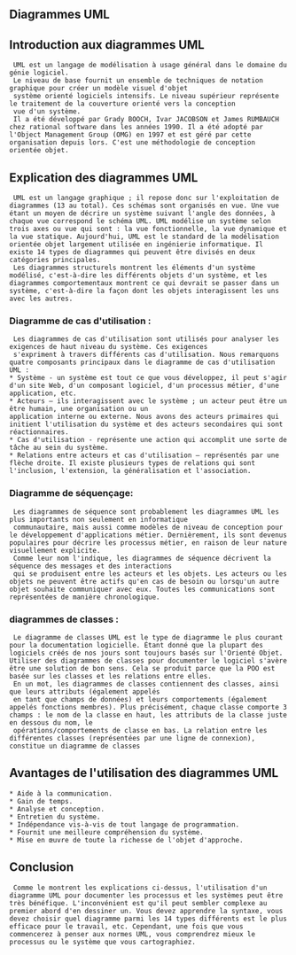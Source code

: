 ## Diagrammes UML
## Introduction aux diagrammes UML
     UML est un langage de modélisation à usage général dans le domaine du génie logiciel.
     Le niveau de base fournit un ensemble de techniques de notation graphique pour créer un modèle visuel d'objet
     système orienté logiciels intensifs. Le niveau supérieur représente le traitement de la couverture orienté vers la conception
     vue d'un système.
     Il a été développé par Grady BOOCH, Ivar JACOBSON et James RUMBAUCH chez rational software dans les années 1990. Il a été adopté par l'Object Management Group (OMG) en 1997 et est géré par cette organisation depuis lors. C'est une méthodologie de conception orientée objet.

## Explication des diagrammes UML
     UML est un langage graphique ; il repose donc sur l'exploitation de diagrammes (13 au total). Ces schémas sont organisés en vue. Une vue étant un moyen de décrire un système suivant l'angle des données, à chaque vue correspond le schéma UML. UML modélise un système selon trois axes ou vue qui sont : la vue fonctionnelle, la vue dynamique et la vue statique. Aujourd'hui, UML est le standard de la modélisation orientée objet largement utilisée en ingénierie informatique. Il existe 14 types de diagrammes qui peuvent être divisés en deux catégories principales.
     Les diagrammes structurels montrent les éléments d'un système modélisé, c'est-à-dire les différents objets d'un système, et les diagrammes comportementaux montrent ce qui devrait se passer dans un système, c'est-à-dire la façon dont les objets interagissent les uns avec les autres.

### Diagramme de cas d'utilisation :
     Les diagrammes de cas d'utilisation sont utilisés pour analyser les exigences de haut niveau du système. Ces exigences
     s'expriment à travers différents cas d'utilisation. Nous remarquons quatre composants principaux dans le diagramme de cas d'utilisation UML :
    * Système - un système est tout ce que vous développez, il peut s'agir d'un site Web, d'un composant logiciel, d'un processus métier, d'une application, etc.
    * Acteurs – ils interagissent avec le système ; un acteur peut être un être humain, une organisation ou un
    application interne ou externe. Nous avons des acteurs primaires qui initient l'utilisation du système et des acteurs secondaires qui sont réactionnaires.
    * Cas d'utilisation - représente une action qui accomplit une sorte de tâche au sein du système.
    * Relations entre acteurs et cas d'utilisation – représentés par une flèche droite. Il existe plusieurs types de relations qui sont l'inclusion, l'extension, la généralisation et l'association.

### Diagramme de séquençage:
     Les diagrammes de séquence sont probablement les diagrammes UML les plus importants non seulement en informatique
     communautaire, mais aussi comme modèles de niveau de conception pour le développement d'applications métier. Dernièrement, ils sont devenus populaires pour décrire les processus métier, en raison de leur nature visuellement explicite.
     Comme leur nom l'indique, les diagrammes de séquence décrivent la séquence des messages et des interactions
     qui se produisent entre les acteurs et les objets. Les acteurs ou les objets ne peuvent être actifs qu'en cas de besoin ou lorsqu'un autre objet souhaite communiquer avec eux. Toutes les communications sont représentées de manière chronologique.

### diagrammes de classes :
     Le diagramme de classes UML est le type de diagramme le plus courant pour la documentation logicielle. Étant donné que la plupart des logiciels créés de nos jours sont toujours basés sur l'Orienté Objet. Utiliser des diagrammes de classes pour documenter le logiciel s'avère être une solution de bon sens. Cela se produit parce que la POO est basée sur les classes et les relations entre elles.
     En un mot, les diagrammes de classes contiennent des classes, ainsi que leurs attributs (également appelés
     en tant que champs de données) et leurs comportements (également appelés fonctions membres). Plus précisément, chaque classe comporte 3 champs : le nom de la classe en haut, les attributs de la classe juste en dessous du nom, le
     opérations/comportements de classe en bas. La relation entre les différentes classes (représentées par une ligne de connexion), constitue un diagramme de classes

## Avantages de l'utilisation des diagrammes UML
    * Aide à la communication.
    * Gain de temps.
    * Analyse et conception.
    * Entretien du système.
    * Indépendance vis-à-vis de tout langage de programmation.
    * Fournit une meilleure compréhension du système.
    * Mise en œuvre de toute la richesse de l'objet d'approche.

## Conclusion
     Comme le montrent les explications ci-dessus, l'utilisation d'un diagramme UML pour documenter les processus et les systèmes peut être très bénéfique. L'inconvénient est qu'il peut sembler complexe au premier abord d'en dessiner un. Vous devez apprendre la syntaxe, vous devez choisir quel diagramme parmi les 14 types différents est le plus efficace pour le travail, etc. Cependant, une fois que vous commencerez à penser aux normes UML, vous comprendrez mieux le processus ou le système que vous cartographiez.